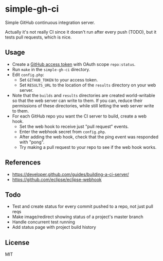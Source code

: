 # simple-gh-ci

Simple GitHub continuous integration server.

Actually it's not really CI since it doesn't run after every push (TODO), but it tests pull requests, which is nice.

## Usage

- Create a [GitHub access token](https://help.github.com/articles/creating-an-access-token-for-command-line-use/)
  with OAuth scope `repo:status`.
- Run `make` in the `simple-gh-ci` directory.
- Edit `config.php`:
  - Set `GITHUB_TOKEN` to your access token.
  - Set `RESULTS_URL` to the location of the `results` directory on your web
    server.
- Note that the `builds` and `results` directories are created world-writable
  so that the web server can write to them. If you can, reduce their
  permissions of these directories, while still letting the web server write to
  them.
- For each GitHub repo you want the CI server to build, create a web hook.
  - Set the web hook to receive just "pull request" events.
  - Enter the webhook secret from `config.php`.
  - After adding the web hook, check that the ping event was responded with
    "pong".
  - Try making a pull request to your repo to see if the web hook works.

## References

- https://developer.github.com/guides/building-a-ci-server/
- https://github.com/eclipse/eclipse-webhook

## Todo

- Test and create status for every commit pushed to a repo, not just pull reqs
- Make image/redirect showing status of a project's master branch
- Handle concurrent test running
- Add status page with project build history

## License

MIT
